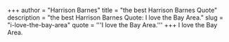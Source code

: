 +++
author = "Harrison Barnes"
title = "the best Harrison Barnes Quote"
description = "the best Harrison Barnes Quote: I love the Bay Area."
slug = "i-love-the-bay-area"
quote = '''I love the Bay Area.'''
+++
I love the Bay Area.
